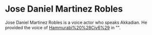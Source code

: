 # Jose Daniel Martinez Robles

Jose Daniel Martinez Robles is a voice actor who speaks Akkadian. He provided the voice of [Hammurabi%20%28Civ6%29](Hammurabi) in "".